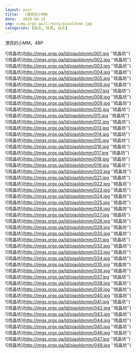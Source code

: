```yaml
---
layout: post
title:  《漂亮的小MM》
date:   2020-08-14
img: ximg.orgx.ga/1:/mini/piaoldxmm.jpg
categories: [美女, 性感, 泳衣]
---
```


漂亮的小MM，48P

![琉晶坊](http://imgx.orgx.ga/ld/piaoldxmm/001.jpg ''琉晶坊'') <br>
![琉晶坊](http://imgx.orgx.ga/ld/piaoldxmm/002.jpg ''琉晶坊'') <br>
![琉晶坊](http://imgx.orgx.ga/ld/piaoldxmm/003.jpg ''琉晶坊'') <br>
![琉晶坊](http://imgx.orgx.ga/ld/piaoldxmm/004.jpg ''琉晶坊'') <br>
![琉晶坊](http://imgx.orgx.ga/ld/piaoldxmm/005.jpg ''琉晶坊'') <br>
![琉晶坊](http://imgx.orgx.ga/ld/piaoldxmm/006.jpg ''琉晶坊'') <br>
![琉晶坊](http://imgx.orgx.ga/ld/piaoldxmm/007.jpg ''琉晶坊'') <br>
![琉晶坊](http://imgx.orgx.ga/ld/piaoldxmm/008.jpg ''琉晶坊'') <br>
![琉晶坊](http://imgx.orgx.ga/ld/piaoldxmm/009.jpg ''琉晶坊'') <br>
![琉晶坊](http://imgx.orgx.ga/ld/piaoldxmm/010.jpg ''琉晶坊'') <br>
![琉晶坊](http://imgx.orgx.ga/ld/piaoldxmm/011.jpg ''琉晶坊'') <br>
![琉晶坊](http://imgx.orgx.ga/ld/piaoldxmm/012.jpg ''琉晶坊'') <br>
![琉晶坊](http://imgx.orgx.ga/ld/piaoldxmm/013.jpg ''琉晶坊'') <br>
![琉晶坊](http://imgx.orgx.ga/ld/piaoldxmm/014.jpg ''琉晶坊'') <br>
![琉晶坊](http://imgx.orgx.ga/ld/piaoldxmm/015.jpg ''琉晶坊'') <br>
![琉晶坊](http://imgx.orgx.ga/ld/piaoldxmm/016.jpg ''琉晶坊'') <br>
![琉晶坊](http://imgx.orgx.ga/ld/piaoldxmm/017.jpg ''琉晶坊'') <br>
![琉晶坊](http://imgx.orgx.ga/ld/piaoldxmm/018.jpg ''琉晶坊'') <br>
![琉晶坊](http://imgx.orgx.ga/ld/piaoldxmm/019.jpg ''琉晶坊'') <br>
![琉晶坊](http://imgx.orgx.ga/ld/piaoldxmm/020.jpg ''琉晶坊'') <br>
![琉晶坊](http://imgx.orgx.ga/ld/piaoldxmm/021.jpg ''琉晶坊'') <br>
![琉晶坊](http://imgx.orgx.ga/ld/piaoldxmm/022.jpg ''琉晶坊'') <br>
![琉晶坊](http://imgx.orgx.ga/ld/piaoldxmm/023.jpg ''琉晶坊'') <br>
![琉晶坊](http://imgx.orgx.ga/ld/piaoldxmm/024.jpg ''琉晶坊'') <br>
![琉晶坊](http://imgx.orgx.ga/ld/piaoldxmm/025.jpg ''琉晶坊'') <br>
![琉晶坊](http://imgx.orgx.ga/ld/piaoldxmm/026.jpg ''琉晶坊'') <br>
![琉晶坊](http://imgx.orgx.ga/ld/piaoldxmm/027.jpg ''琉晶坊'') <br>
![琉晶坊](http://imgx.orgx.ga/ld/piaoldxmm/028.jpg ''琉晶坊'') <br>
![琉晶坊](http://imgx.orgx.ga/ld/piaoldxmm/029.jpg ''琉晶坊'') <br>
![琉晶坊](http://imgx.orgx.ga/ld/piaoldxmm/030.jpg ''琉晶坊'') <br>
![琉晶坊](http://imgx.orgx.ga/ld/piaoldxmm/031.jpg ''琉晶坊'') <br>
![琉晶坊](http://imgx.orgx.ga/ld/piaoldxmm/032.jpg ''琉晶坊'') <br>
![琉晶坊](http://imgx.orgx.ga/ld/piaoldxmm/033.jpg ''琉晶坊'') <br>
![琉晶坊](http://imgx.orgx.ga/ld/piaoldxmm/034.jpg ''琉晶坊'') <br>
![琉晶坊](http://imgx.orgx.ga/ld/piaoldxmm/035.jpg ''琉晶坊'') <br>
![琉晶坊](http://imgx.orgx.ga/ld/piaoldxmm/036.jpg ''琉晶坊'') <br>
![琉晶坊](http://imgx.orgx.ga/ld/piaoldxmm/037.jpg ''琉晶坊'') <br>
![琉晶坊](http://imgx.orgx.ga/ld/piaoldxmm/038.jpg ''琉晶坊'') <br>
![琉晶坊](http://imgx.orgx.ga/ld/piaoldxmm/039.jpg ''琉晶坊'') <br>
![琉晶坊](http://imgx.orgx.ga/ld/piaoldxmm/040.jpg ''琉晶坊'') <br>
![琉晶坊](http://imgx.orgx.ga/ld/piaoldxmm/041.jpg ''琉晶坊'') <br>
![琉晶坊](http://imgx.orgx.ga/ld/piaoldxmm/042.jpg ''琉晶坊'') <br>
![琉晶坊](http://imgx.orgx.ga/ld/piaoldxmm/043.jpg ''琉晶坊'') <br>
![琉晶坊](http://imgx.orgx.ga/ld/piaoldxmm/044.jpg ''琉晶坊'') <br>
![琉晶坊](http://imgx.orgx.ga/ld/piaoldxmm/045.jpg ''琉晶坊'') <br>
![琉晶坊](http://imgx.orgx.ga/ld/piaoldxmm/046.jpg ''琉晶坊'') <br>
![琉晶坊](http://imgx.orgx.ga/ld/piaoldxmm/047.jpg ''琉晶坊'') <br>
![琉晶坊](http://imgx.orgx.ga/ld/piaoldxmm/048.jpg ''琉晶坊'') <br>
